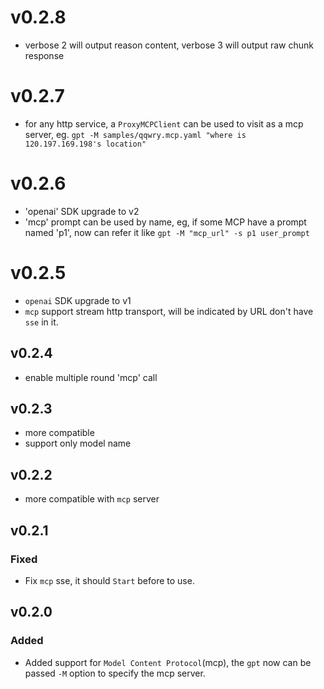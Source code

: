 # v0.2.8

- verbose 2 will output reason content, verbose 3 will output raw chunk response

# v0.2.7

- for any http service, a `ProxyMCPClient` can be used to visit as a mcp server, eg. `gpt -M samples/qqwry.mcp.yaml "where is 120.197.169.198's location"`

# v0.2.6

- 'openai' SDK upgrade to v2
- 'mcp' prompt can be used by name, eg, if some MCP have a prompt named 'p1', now can refer it like `gpt -M "mcp_url" -s p1 user_prompt`

# v0.2.5

- `openai` SDK upgrade to v1
- `mcp` support stream http transport, will be indicated by URL don't have `sse` in it.

## v0.2.4

- enable multiple round 'mcp' call

## v0.2.3

- more compatible
- support only model name

## v0.2.2

- more compatible with `mcp` server

## v0.2.1

### Fixed

- Fix `mcp` sse, it should `Start` before to use.

## v0.2.0

### Added

- Added support for `Model Content Protocol`(mcp), the `gpt` now can be passed `-M` option to specify the mcp server.
